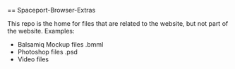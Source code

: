 == Spaceport-Browser-Extras

This repo is the home for files that are related to the website, but not part of the website.
Examples:
- Balsamiq Mockup files .bmml
- Photoshop files .psd
- Video files
